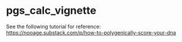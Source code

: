 # pgs_calc_vignette

See the following tutorial for reference: https://nooage.substack.com/p/how-to-polygenically-score-your-dna 
